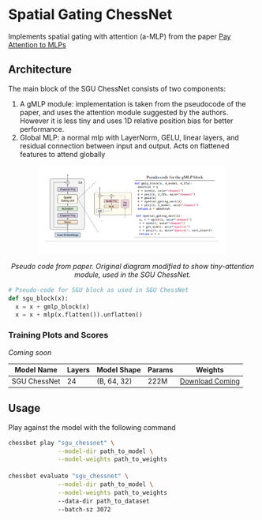 # Spatial Gating ChessNet
Implements spatial gating with attention (a-MLP) from the paper [Pay Attention to MLPs](https://arxiv.org/pdf/2105.08050v2)

## Architecture
The main block of the SGU ChessNet consists of two components:
1. A gMLP module: implementation is taken from the pseudocode of the paper, and uses the attention module suggested by the authors. However it is less tiny and uses 1D relative position bias for better performance.
2. Global MLP: a normal mlp with LayerNorm, GELU, linear layers, and residual connection between input and output. Acts on flattened features to attend globally


<div align="center"  id="image.png">
  <img src="image.png" style="width: 75%; height: auto;">
  <p><em>Pseudo code from paper. Original diagram modified to show tiny-attention module, used in the SGU ChessNet.</em></p>
</div>


```python
# Pseudo-code for SGU block as used in SGU ChessNet
def sgu_block(x):
  x = x + gmlp_block(x)
  x = x + mlp(x.flatten()).unflatten()
```


### Training Plots and Scores
*Coming soon*
<!-- ![Training Plot](path_to_training_plot.png) -->

<div align="center">

| Model Name   | Layers | Model Shape  | Params      | Weights       |
|--------------|--------|--------------|-------------|---------------|
| SGU ChessNet | 24     | (B, 64, 32)  | 222M        | [Download Coming](path_to_model) |

</div>

## Usage
Play against the model with the following command

```bash
chessbot play "sgu_chessnet" \
              --model-dir path_to_model \
              --model-weights path_to_weights

chessbot evaluate "sgu_chessnet" \
              --model-dir path_to_model \
              --model-weights path_to_weights
              --data-dir path_to_dataset
              --batch-sz 3072
